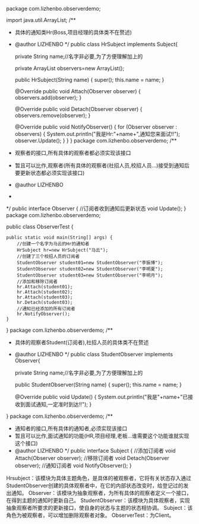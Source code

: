 package com.lizhenbo.observerdemo;

import java.util.ArrayList;
/**
 * 具体的通知类Hr(Boss,项目经理的具体类不在赘述)
 * @author LIZHENBO
 */
public class HrSubject implements Subject{
	
	private String name;//名字非必要,为了方便理解加上的
	
	private ArrayList<Observer> observers=new ArrayList<Observer>();
	
	public HrSubject(String name) {
		super();
		this.name = name;
	}

	@Override
	public void Attach(Observer observer) {
		observers.add(observer);
	}

	@Override
	public void Detach(Observer observer) {
		observers.remove(observer);
	}

	@Override
	public void NotifyObserver() {
		for (Observer observer : observers) {
			System.out.println("我是Hr:"+name+",通知您来面试!!");
			observer.Update();
		}
	}
}
package com.lizhenbo.observerdemo;
/**
 * 观察者的接口,所有具体的观察者都必须实现该接口
 * 暂且可以比作,观察者(所有具体的观察者(社招人员,校招人员...)接受到通知后要更新状态都必须实现该接口)
 * @author LIZHENBO
 *
 */
public interface Observer {
	//订阅者收到通知后更新状态
	void Update();
}
package com.lizhenbo.observerdemo;

public class ObserverTest {

	public static void main(String[] args) {
		//创建一个名字为马云的Hr的通知者
		HrSubject hr=new HrSubject("马云");
		//创建了三个校招人员的订阅者
		StudentObserver student01=new StudentObserver("李振博");
		StudentObserver student02=new StudentObserver("李明夏");
		StudentObserver student03=new StudentObserver("李明月");
		//添加和移除订阅者
		hr.Attach(student01);
		hr.Attach(student02);
		hr.Attach(student03);
		hr.Detach(student03);
		//通知已经添加的所有订阅者
		hr.NotifyObserver();
	}
}
package com.lizhenbo.observerdemo;
/**
 * 具体的观察者Student(订阅者),社招人员的具体类不在赘述
 * @author LIZHENBO
 */
public class StudentObserver implements Observer{

	private String name;//名字非必要,为了方便理解加上的
	
	public StudentObserver(String name) {
		super();
		this.name = name;
	}

	@Override
	public void Update() {
		System.out.println("我是"+name+"已接收到面试通知,一定准时到达!!");
	}

}
package com.lizhenbo.observerdemo;
/**
 * 通知者的接口,所有具体的通知者,必须实现该接口
 * 暂且可以比作,面试通知的功能(HR,项目经理,老板...谁需要这个功能谁就实现这个接口)
 * @author LIZHENBO
 */
public interface Subject {
	//添加订阅者
	void Attach(Observer observer);
	//移除订阅者
	void Detach(Observer observer);
	//通知订阅者
	void NotifyObserver();
}

Hrsubject：该模块为具体主题角色，是具体的被观察者，它将有关状态存入通过StudentObserver创建的具体观察者中，在它的内部状态改变时，给登记过的发出通知。
Observer：该模块为抽象观察者，为所有具体的观察者定义一个接口，在得到主题的通知时更新自己。
StudentObserver：该模块为具体观察者，实现抽象观察者所要求的更新接口，使自身的状态与主题的状态相协调。
Subject：该角色为被观察者，可以增加删除观察者对象。
ObserverTest：为Client。


